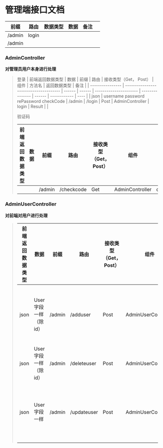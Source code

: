 # 管理端接口文档

| 前缀   | 路由  | 数据类型 | 数据 | 备注 |      |
| ------ | ----- | -------- | ---- | ---- | ---- |
| /admin | login |          |      |      |      |
| /admin |       |          |      |      |      |



### AdminController

**对管理员用户本身进行处理**

> 登录
> | 前端返回数据类型 | 数据                                   | 前缀   | 路由   | 接收类型（Get， Post） | 组件            | 方法名 | 返回数据类型 | 备注 |
> | ---------------- | -------------------------------------- | ------ | ------ | ---------------------- | --------------- | ------ | ------------ | ---- |
> | json             | username password rePassword checkCode | /admin | /login | Post                   | AdminController | login  | Result<User> |      |
>
> 验证码
>
> | 前端返回数据类型 | 数据 | 前缀   | 路由       | 接收类型（Get， Post） | 组件            | 方法名    | 返回数据类型 | 备注 |
> | ---------------- | ---- | ------ | ---------- | ---------------------- | --------------- | --------- | ------------ | ---- |
> |                  |      | /admin | /checkcode | Get                    | AdminController | checkCode |              |      |



### AdminUserController

**对前端对用户进行处理**

> | 前端返回数据类型 | 数据                     | 前缀   | 路由        | 接收类型（Get， Post） | 组件                | 方法名         | 返回数据类型 | 备注             |
> | ---------------- | ------------------------ | ------ | ----------- | ---------------------- | ------------------- | -------------- | ------------ | ---------------- |
> | json             | User字段一样   （除id）  | /admin | /adduser    | Post                   | AdminUserController | addUser        | Result<User> | 返回修改后的结果 |
> | json             | User字段一样    （除id） | /admin | /deleteuser | Post                   | AdminUserController | deleteUserById | Result       |                  |
> | json             | User字段一样             | /admin | /updateuser | Post                   | AdminUserController | updateUserById | Result<User> | 返回修改后的结果 |
